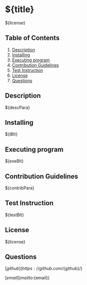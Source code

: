 # ${title}

 ${license}

## Table of Contents  
1. [Description](#description)
2. [Installing](#installing)
3. [Executing program](#executing-program)
4. [Contribution Guidelines](#contribution-guidelines)
5. [Test Instruction](#test-instruction)
6. [License](#license)
7. [Questions](#questions)

## Description

 ${descPara}


## Installing

 ${iBlt}


## Executing program

 ${exeBlt}


## Contribution Guidelines

 ${contribPara}


## Test Instruction

 ${testBlt}


## License

 ${license}


## Questions

 [${github}](https://github.com/${github}/)

 [${email}](mailto:${email})